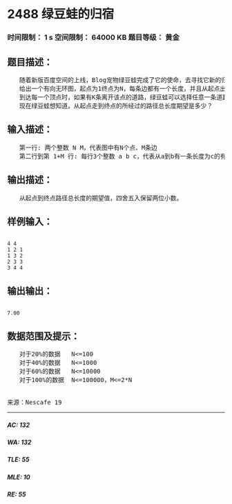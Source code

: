 # 2488 绿豆蛙的归宿   
### 时间限制： 1 s     空间限制： 64000 KB     题目等级： 黄金  
## 题目描述：  

<pre>
　　随着新版百度空间的上线，Blog宠物绿豆蛙完成了它的使命，去寻找它新的归宿。
　　给出一个有向无环图，起点为1终点为N，每条边都有一个长度，并且从起点出发能够到达所有的点，所有的点也都能够到达终点。绿豆蛙从起点出发，走向终点。  
　　到达每一个顶点时，如果有K条离开该点的道路，绿豆蛙可以选择任意一条道路离开该点，并且走向每条路的概率为 1/K 。  
　　现在绿豆蛙想知道，从起点走到终点的所经过的路径总长度期望是多少？
</pre>
  
  
## 输入描述：  

<pre>
　　第一行: 两个整数 N M，代表图中有N个点、M条边  
　　第二行到第 1+M 行: 每行3个整数 a b c，代表从a到b有一条长度为c的有向边
</pre>
  
  
## 输出描述：  

<pre>
　　从起点到终点路径总长度的期望值，四舍五入保留两位小数。
</pre>
  
  
## 样例输入：  

<pre><code>
4 4  
1 2 1  
1 3 2  
2 3 3  
3 4 4
</code></pre>
  
  
## 输出输出：  

<pre><code>
7.00
</code></pre>
  
  
## 数据范围及提示：  

<pre>
　　对于20%的数据   N<=100  
　　对于40%的数据   N<=1000  
　　对于60%的数据   N<=10000  
　　对于100%的数据  N<=100000，M<=2*N
  

来源：Nescafe 19
</pre>
  
  
***  

##### AC: 132  
##### WA: 132  
##### TLE: 55  
##### MLE: 10  
##### RE: 55  
